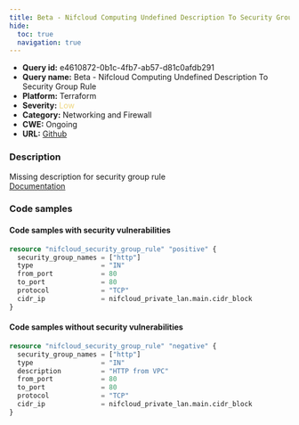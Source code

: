 ```yaml
---
title: Beta - Nifcloud Computing Undefined Description To Security Group Rule
hide:
  toc: true
  navigation: true
---
```


<style>
  .highlight .hll {
    background-color: #ff171742;
  }
  .md-content {
    max-width: 1100px;
    margin: 0 auto;
  }
</style>

-   **Query id:** e4610872-0b1c-4fb7-ab57-d81c0afdb291
-   **Query name:** Beta - Nifcloud Computing Undefined Description To Security Group Rule
-   **Platform:** Terraform
-   **Severity:** <span style="color:#edd57e">Low</span>
-   **Category:** Networking and Firewall
-   **CWE:** Ongoing
-   **URL:** [Github](https://github.com/DataDog/kics/tree/master/assets/queries/terraform/nifcloud/computing_security_group_rule_description_undefined)

### Description
Missing description for security group rule<br>
[Documentation](https://registry.terraform.io/providers/nifcloud/nifcloud/latest/docs/resources/security_group_rule#description)

### Code samples
#### Code samples with security vulnerabilities
```tf title="Positive test num. 1 - tf file" hl_lines="1"
resource "nifcloud_security_group_rule" "positive" {
  security_group_names = ["http"]
  type                 = "IN"
  from_port            = 80
  to_port              = 80
  protocol             = "TCP"
  cidr_ip              = nifcloud_private_lan.main.cidr_block
}

```


#### Code samples without security vulnerabilities
```tf title="Negative test num. 1 - tf file"
resource "nifcloud_security_group_rule" "negative" {
  security_group_names = ["http"]
  type                 = "IN"
  description          = "HTTP from VPC"
  from_port            = 80
  to_port              = 80
  protocol             = "TCP"
  cidr_ip              = nifcloud_private_lan.main.cidr_block
}

```
